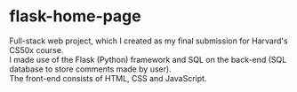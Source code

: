 # flask-home-page
Full-stack web project, which I created as my final submission for Harvard's CS50x course. <br />
I made use of the Flask (Python) framework and SQL on the back-end (SQL database to store comments made by user). <br />
The front-end consists of HTML, CSS and JavaScript.

